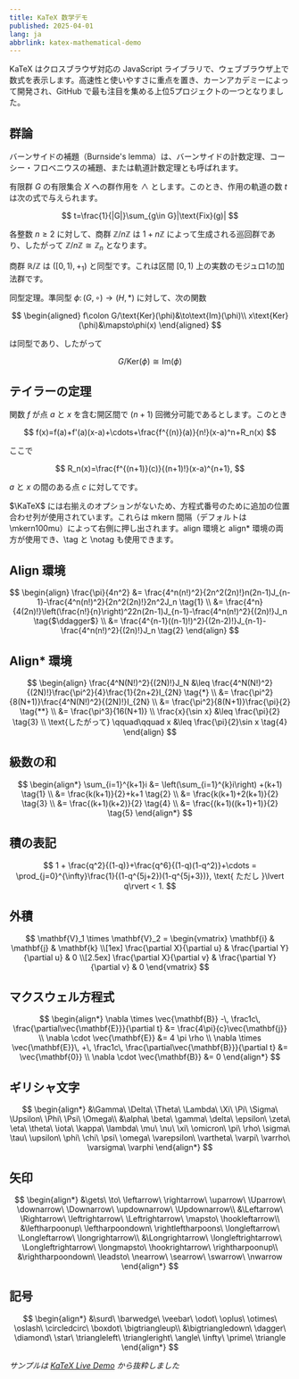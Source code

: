 ```yaml
---
title: KaTeX 数学デモ
published: 2025-04-01
lang: ja
abbrlink: katex-mathematical-demo
---
```


KaTeX はクロスブラウザ対応の JavaScript ライブラリで、ウェブブラウザ上で数式を表示します。高速性と使いやすさに重点を置き、カーンアカデミーによって開発され、GitHub で最も注目を集める上位5プロジェクトの一つとなりました。

## 群論

バーンサイドの補題（Burnside's lemma）は、バーンサイドの計数定理、コーシー・フロベニウスの補題、または軌道計数定理とも呼ばれます。

有限群 $G$ の有限集合 $X$ への群作用を $\wedge$ とします。このとき、作用の軌道の数 $t$ は次の式で与えられます。

$$
t=\frac{1}{|G|}\sum_{g\in G}|\text{Fix}(g)|
$$

各整数 $n\ge2$ に対して、商群 $\mathbb{Z}/n\mathbb{Z}$ は $1+n\mathbb{Z}$ によって生成される巡回群であり、したがって $\mathbb{Z}/n\mathbb{Z}\cong\mathbb{Z}_n$ となります。

商群 $\mathbb{R}/\mathbb{Z}$ は $([0,1),+_1)$ と同型です。これは区間 $[0,1)$ 上の実数のモジュロ1の加法群です。

同型定理。準同型 $\phi\colon(G,\circ)\to(H,*)$ に対して、次の関数

$$
\begin{aligned}
f\colon G/\text{Ker}(\phi)&\to\text{Im}(\phi)\\
x\text{Ker}(\phi)&\mapsto\phi(x)
\end{aligned}
$$

は同型であり、したがって

$$
G/\text{Ker}(\phi)\cong \text{Im}(\phi)
$$

## テイラーの定理

関数 $f$ が点 $a$ と $x$ を含む開区間で $(n+1)$ 回微分可能であるとします。このとき

$$
 f(x)=f(a)+f'(a)(x-a)+\cdots+\frac{f^{(n)}(a)}{n!}(x-a)^n+R_n(x)
$$

ここで

$$
 R_n(x)=\frac{f^{(n+1)}(c)}{(n+1)!}(x-a)^{n+1},
$$

$a$ と $x$ の間のある点 $c$ に対してです。

$\KaTeX$ には右揃えのオプションがないため、方程式番号のために追加の位置合わせ列が使用されています。これらは mkern 間隔（デフォルトは \mkern100mu）によって右側に押し出されます。align 環境と align* 環境の両方が使用でき、\tag と \notag も使用できます。

## Align 環境

$$
\begin{align}
\frac{\pi}{4n^2} &= \frac{4^n(n!)^2}{2n^2(2n)!}n(2n-1)J_{n-1}-\frac{4^n(n!)^2}{2n^2(2n)!}2n^2J_n \tag{1} \\
&= \frac{4^n}{4(2n)!}\left(\frac{n!}{n}\right)^22n(2n-1)J_{n-1}-\frac{4^n(n!)^2}{(2n)!}J_n \tag{$\ddagger$} \\
&= \frac{4^{n-1}((n-1)!)^2}{(2n-2)!}J_{n-1}-\frac{4^n(n!)^2}{(2n)!}J_n \tag{2}
\end{align}
$$

## Align* 環境

$$
\begin{align}
\frac{4^N(N!)^2}{(2N)!}J_N &\leq \frac{4^N(N!)^2}{(2N)!}\frac{\pi^2}{4}\frac{1}{2n+2}I_{2N} \tag{*} \\
&= \frac{\pi^2}{8(N+1)}\frac{4^N(N!)^2}{(2N)!}I_{2N} \\
&= \frac{\pi^2}{8(N+1)}\frac{\pi}{2} \tag{**} \\
&= \frac{\pi^3}{16(N+1)} \\
\frac{x}{\sin x} &\leq \frac{\pi}{2} \tag{3} \\
\text{したがって} \qquad\qquad x &\leq \frac{\pi}{2}\sin x \tag{4}
\end{align}
$$

## 級数の和

$$
\begin{align*}
\sum_{i=1}^{k+1}i &= \left(\sum_{i=1}^{k}i\right) +(k+1) \tag{1} \\
&= \frac{k(k+1)}{2}+k+1 \tag{2} \\
&= \frac{k(k+1)+2(k+1)}{2} \tag{3} \\
&= \frac{(k+1)(k+2)}{2} \tag{4} \\
&= \frac{(k+1)((k+1)+1)}{2} \tag{5}
\end{align*}
$$

## 積の表記

$$
1 + \frac{q^2}{(1-q)}+\frac{q^6}{(1-q)(1-q^2)}+\cdots
= \prod_{j=0}^{\infty}\frac{1}{(1-q^{5j+2})(1-q^{5j+3})},
\text{ ただし }\lvert q\rvert < 1.
$$

## 外積

$$
\mathbf{V}_1 \times \mathbf{V}_2 = \begin{vmatrix}
\mathbf{i} & \mathbf{j} & \mathbf{k} \\[1ex]
\frac{\partial X}{\partial u} & \frac{\partial Y}{\partial u} & 0 \\[2.5ex]
\frac{\partial X}{\partial v} & \frac{\partial Y}{\partial v} & 0
\end{vmatrix}
$$

## マクスウェル方程式

$$
\begin{align*}
\nabla \times \vec{\mathbf{B}} -\, \frac1c\, \frac{\partial\vec{\mathbf{E}}}{\partial t} &= \frac{4\pi}{c}\vec{\mathbf{j}} \\
\nabla \cdot \vec{\mathbf{E}} &= 4 \pi \rho \\
\nabla \times \vec{\mathbf{E}}\, +\, \frac1c\, \frac{\partial\vec{\mathbf{B}}}{\partial t} &= \vec{\mathbf{0}} \\
\nabla \cdot \vec{\mathbf{B}} &= 0
\end{align*}
$$

## ギリシャ文字

$$
\begin{align*}
&\Gamma\ \Delta\ \Theta\ \Lambda\ \Xi\ \Pi\ \Sigma\ \Upsilon\ \Phi\ \Psi\ \Omega\\
&\alpha\ \beta\ \gamma\ \delta\ \epsilon\ \zeta\ \eta\ \theta\ \iota\ \kappa\ \lambda\ \mu\ \nu\ \xi\ \omicron\ \pi\ \rho\ \sigma\ \tau\ \upsilon\ \phi\ \chi\ \psi\ \omega\ \varepsilon\ \vartheta\ \varpi\ \varrho\ \varsigma\ \varphi
\end{align*}
$$

## 矢印

$$
\begin{align*}
&\gets\ \to\ \leftarrow\ \rightarrow\ \uparrow\ \Uparrow\ \downarrow\ \Downarrow\ \updownarrow\ \Updownarrow\\
&\Leftarrow\ \Rightarrow\ \leftrightarrow\ \Leftrightarrow\ \mapsto\ \hookleftarrow\\
&\leftharpoonup\ \leftharpoondown\ \rightleftharpoons\ \longleftarrow\ \Longleftarrow\ \longrightarrow\\
&\Longrightarrow\ \longleftrightarrow\ \Longleftrightarrow\ \longmapsto\ \hookrightarrow\ \rightharpoonup\\
&\rightharpoondown\ \leadsto\ \nearrow\ \searrow\ \swarrow\ \nwarrow
\end{align*}
$$

## 記号

$$
\begin{align*}
&\surd\ \barwedge\ \veebar\ \odot\ \oplus\ \otimes\ \oslash\ \circledcirc\ \boxdot\ \bigtriangleup\\
&\bigtriangledown\ \dagger\ \diamond\ \star\ \triangleleft\ \triangleright\ \angle\ \infty\ \prime\ \triangle
\end{align*}
$$

*サンプルは [KaTeX Live Demo](https://sixthform.info/katex/examples/demo.html) から抜粋しました*
